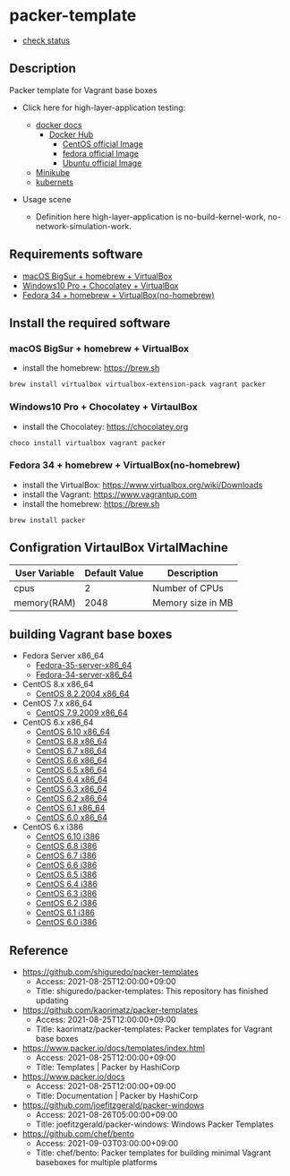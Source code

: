 # packer-template

* [check status](check_status.md)

## Description

Packer template for Vagrant base boxes

* Click here for high-layer-application testing:
  * [docker docs](https://docs.docker.com)
    * [Docker Hub](https://hub.docker.com/search?q=&type=image)
      * [CentOS official Image](https://hub.docker.com/_/centos)
      * [fedora official Image](https://hub.docker.com/_/fedora)
      * [Ubuntu official Image](https://hub.docker.com/_/ubuntu)
  * [Minikube](https://kubernetes.io/docs/tutorials/hello-minikube/)
  * [kubernets](https://kubernetes.io)

* Usage scene
  * Definition here high-layer-application is no-build-kernel-work, no-network-simulation-work.

## Requirements software

* [macOS BigSur + homebrew + VirtualBox](https://github.com/UmedaTakefumi/packer-templates#macos-bigsur--homebrew--virtualbox)
* [Windows10 Pro + Chocolatey + VirtualBox](https://github.com/UmedaTakefumi/packer-templates#windows10-pro--chocolatey--virtaulbox)
* [Fedora 34 + homebrew + VirtualBox(no-homebrew)](https://github.com/UmedaTakefumi/packer-templates#fedora-34--homebrew--virtualboxno-homebrew)



## Install the required software

### macOS BigSur + homebrew + VirtualBox

* install the homebrew: https://brew.sh

```
brew install virtualbox virtualbox-extension-pack vagrant packer
```

### Windows10 Pro + Chocolatey + VirtaulBox

* install the Chocolatey: https://chocolatey.org

```
choco install virtualbox vagrant packer
```

### Fedora 34 + homebrew + VirtualBox(no-homebrew)

* install the VirtualBox: https://www.virtualbox.org/wiki/Downloads
* install the Vagrant: https://www.vagrantup.com
* install the homebrew: https://brew.sh

```
brew install packer
```

## Configration VirtaulBox VirtalMachine

User Variable       | Default Value | Description
--------------------|---------------|----------------------------------------------------------------------------------------
cpus                | 2             | Number of CPUs
memory(RAM)         | 2048          | Memory size in MB

## building Vagrant base boxes

* Fedora Server x86_64
  * [Fedora-35-server-x86_64](fedora-35-server-x86_64)
  * [Fedora-34-server-x86_64](fedora-34-server-x86_64)
* CentOS 8.x x86_64
  * [CentOS 8.2.2004 x86_64](centos-8.2.2004-x86_64)
* CentOS 7.x x86_64
  * [CentOS 7.9.2009 x86_64](centos-7.9.2009-x86_64)
* CentOS 6.x x86_64
  * [CentOS 6.10 x86_64](centos-6.10-x86_64)
  * [CentOS 6.8 x86_64](centos-6.8-x86_64)
  * [CentOS 6.7 x86_64](centos-6.7-x86_64)
  * [CentOS 6.6 x86_64](centos-6.6-x86_64)
  * [CentOS 6.5 x86_64](centos-6.5-x86_64)
  * [CentOS 6.4 x86_64](centos-6.4-x86_64)
  * [CentOS 6.3 x86_64](centos-6.3-x86_64)
  * [CentOS 6.2 x86_64](centos-6.2-x86_64)
  * [CentOS 6.1 x86_64](centos-6.1-x86_64)
  * [CentOS 6.0 x86_64](centos-6.0-x86_64)
* CentOS 6.x i386
  * [CentOS 6.10 i386](centos-6.10-i386)
  * [CentOS 6.8 i386](centos-6.8-i386)
  * [CentOS 6.7 i386](centos-6.7-i386)
  * [CentOS 6.6 i386](centos-6.6-i386)
  * [CentOS 6.5 i386](centos-6.5-i386)
  * [CentOS 6.4 i386](centos-6.4-i386)
  * [CentOS 6.3 i386](centos-6.3-i386)
  * [CentOS 6.2 i386](centos-6.2-i386)
  * [CentOS 6.1 i386](centos-6.1-i386)
  * [CentOS 6.0 i386](centos-6.0-i386)


## Reference

* https://github.com/shiguredo/packer-templates
  * Access: 2021-08-25T12:00:00+09:00
  * Title: shiguredo/packer-templates: This repository has finished updating
* https://github.com/kaorimatz/packer-templates
  * Access: 2021-08-25T12:00:00+09:00
  * Title: kaorimatz/packer-templates: Packer templates for Vagrant base boxes
* https://www.packer.io/docs/templates/index.html
  * Access: 2021-08-25T12:00:00+09:00
  * Title: Templates | Packer by HashiCorp
* https://www.packer.io/docs
  * Access: 2021-08-25T12:00:00+09:00
  * Title: Documentation | Packer by HashiCorp
* https://github.com/joefitzgerald/packer-windows
  * Access: 2021-08-26T05:00:00+09:00
  * Title: joefitzgerald/packer-windows: Windows Packer Templates
* https://github.com/chef/bento
  * Access: 2021-09-03T03:00:00+09:00
  * Title: chef/bento: Packer templates for building minimal Vagrant baseboxes for multiple platforms


